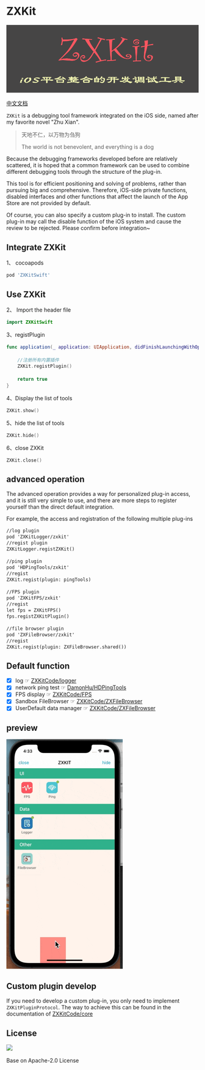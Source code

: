 # ZXKit

![](./readmeResource/zxkit.png)

[中文文档](./README_zh.md)

`ZXKit` is a debugging tool framework integrated on the iOS side, named after my favorite novel "Zhu Xian".

> 天地不仁，以万物为刍狗
> 
> The world is not benevolent, and everything is a dog

Because the debugging frameworks developed before are relatively scattered, it is hoped that a common framework can be used to combine different debugging tools through the structure of the plug-in.

This tool is for efficient positioning and solving of problems, rather than pursuing big and comprehensive. Therefore, iOS-side private functions, disabled interfaces and other functions that affect the launch of the App Store are not provided by default.

Of course, you can also specify a custom plug-in to install. The custom plug-in may call the disable function of the iOS system and cause the review to be rejected. Please confirm before integration~

## Integrate ZXKit

1、 cocoapods

```ruby
pod 'ZXKitSwift'
```

## Use ZXKit

2、 Import the header file

```swift
import ZXKitSwift
```

3、registPlugin

```swift
func application(_ application: UIApplication, didFinishLaunchingWithOptions launchOptions: [UIApplication.LaunchOptionsKey: Any]?) -> Bool {
	
	//注册所有内置插件
	ZXKit.registPlugin()
	
	return true
}
```

4、Display the list of tools

```swift
ZXKit.show()
```

5、hide the list of tools

```swift
ZXKit.hide()
```

6、close ZXKit

```swift
ZXKit.close()
```

## advanced operation

The advanced operation provides a way for personalized plug-in access, and it is still very simple to use, and there are more steps to register yourself than the direct default integration.

For example, the access and registration of the following multiple plug-ins

```
//log plugin
pod 'ZXKitLogger/zxkit'
//regist plugin
ZXKitLogger.registZXKit()

//ping plugin
pod 'HDPingTools/zxkit'
//regist
ZXKit.regist(plugin: pingTools)

//FPS plugin
pod 'ZXKitFPS/zxkit'
//regist
let fps = ZXKitFPS()
fps.registZXKitPlugin()

//file browser plugin
pod 'ZXFileBrowser/zxkit'
//regist
ZXKit.regist(plugin: ZXFileBrowser.shared())
```


## Default function

- [x] log ☞ [ZXKitCode/logger](https://github.com/ZXKitCode/logger)
- [x] network ping test  ☞ [DamonHu/HDPingTools](https://github.com/DamonHu/HDPingTools)
- [x] FPS display ☞ [ZXKitCode/FPS](https://github.com/ZXKitCode/FPS)
- [x] Sandbox FileBrowser ☞ [ZXKitCode/ZXFileBrowser](https://github.com/ZXKitCode/ZXFileBrowser)
- [x] UserDefault data manager ☞ [ZXKitCode/ZXFileBrowser](https://github.com/ZXKitCode/ZXUserDefaultManager)

## preview

![](./readmeResource/preview.gif)

## Custom plugin develop

If you need to develop a custom plug-in, you only need to implement `ZXKitPluginProtocol`. The way to achieve this can be found in the documentation of [ZXKitCode/core](https://github.com/ZXKitCode/core)

## License

![](https://camo.githubusercontent.com/eb9066a6d8e0950066f3757c420e3a607c0929583b48ebda6fd9a6f50ccfc8f1/68747470733a2f2f7777772e6170616368652e6f72672f696d672f41534632307468416e6e69766572736172792e6a7067)

Base on Apache-2.0 License